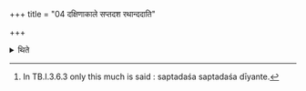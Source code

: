 +++
title = "04 दक्षिणाकाले सप्तदश रथान्ददाति"

+++

<details><summary>थिते</summary>

4. At the time of giving the Dakṣinṇās he (sacrificer) gives seventeen chariots, seventeen carts, seventeen horses, seventeen elephants, seventeen gold-plates (niṣka), seventeen female slaves, seventeen (she-) goats, seventeen ewes, seventeen cloths, and seventeen hundred cows.[^1]   

[^1]: In TB.I.3.6.3 only this much is said : saptadaśa saptadaśa dīyante.  
</details>
